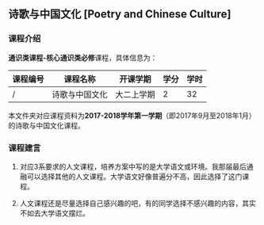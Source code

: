 ## 诗歌与中国文化 [Poetry and Chinese Culture]

### 课程介绍

**通识类课程-核心通识类必修**课程，具体信息为：

| 课程编号 | 课程名称 | 开课学期 | 学分 | 学时 |
| --- | --- | --- | --- | --- |
| / | 诗歌与中国文化 | 大二上学期 | 2 | 32 |

本文件夹对应课程资料为**2017-2018学年第一学期**（即2017年9月至2018年1月）的诗歌与中国文化课程。

### 课程建言

1. 对应3系要求的人文课程，培养方案中写的是大学语文或环境。我那届最后通融可以选择其他的人文课程。大学语文好像普遍分不高，因此选择了这门课程。

2. 人文课程还是尽量选择自己感兴趣的吧，有的同学选择不感兴趣的内容，其实不如去大学语文摆烂。
